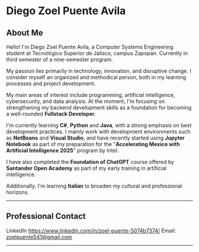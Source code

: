 # Diego Zoel Puente Avila

## About Me

Hello! I'm Diego Zoel Puente Avila, a Computer Systems Engineering student at Tecnológico Superior de Jalisco, campus Zapopan. Currently in third semester of a nine-semester program.

My passion lies primarily in technology, innovation, and disruptive change. I consider myself an organized and methodical person, both in my learning processes and project development.

My main areas of interest include programming, artificial intelligence, cybersecurity, and data analysis. At the moment, I'm focusing on strengthening my backend development skills as a foundation for becoming a well-rounded **Fullstack Developer**.

I'm currently learning **C#**, **Python** and **Java**, with a strong emphasis on best development practices. I mainly work with development environments such as **NetBeans** and **Visual Studio**, and have recently started using **Jupyter Notebook** as part of my preparation for the "**Accelerating Mexico with Artificial Intelligence 2025**" program by Intel.

I have also completed the **Foundation of ChatGPT** course offered by **Santander Open Academy** as part of my early training in artificial intelligence.

Additionally, I'm learning **Italian** to broaden my cultural and professional horizons.

---

## Professional Contact  

LinkedIn https://www.linkedin.com/in/zoel-puente-5074b7374/
Email: zoelpuente541@gmail.com

---
